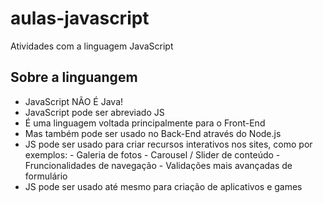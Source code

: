 # aulas-javascript
 Atividades com a linguagem JavaScript 

 ## Sobre a linguangem 

 - JavaScript NÃO É Java!
 - JavaScript pode ser abreviado JS 
 - É uma linguagem voltada principalmente para o Front-End 
 - Mas também pode ser usado no Back-End através do Node.js 
 - JS pode ser usado para criar recursos interativos nos sites, como por exemplos:
       - Galeria de fotos
       - Carousel / Slider de conteúdo
       - Fruncionalidades de navegação 
       - Validações mais avançadas de formulário 
- JS pode ser usado até mesmo para criação de aplicativos e games


